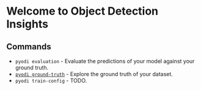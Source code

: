 # Welcome to Object Detection Insights

## Commands

* `pyodi evaluation` - Evaluate the predictions of your model against your ground truth.
* [`pyodi ground-truth`](reference/apps/ground-truth.md) - Explore the ground truth of your dataset.
* `pyodi train-config` - TODO.
